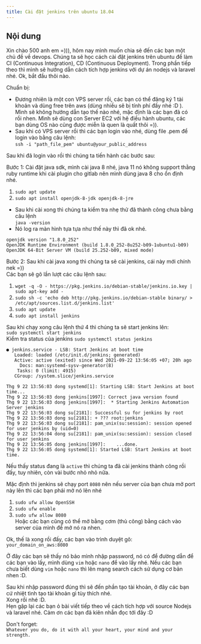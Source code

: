 ```yaml
---
title: Cài đặt jenkins trên ubuntu 18.04
---
```


## Nội dung

Xin chào 500 anh em =))), hôm nay mình muốn chia sẻ đến các bạn một chủ đề về devops. Chúng ta sẽ học cách cài đặt jenkins trên ubuntu để làm CI (Continuous Integration), CD (Continuous Deployment).
Trong phần tiếp theo thì mình sẽ hướng dẫn cách tích hợp jenkins với dự án nodejs và laravel nhé. Ok, bắt đầu thôi nào.

Chuẩn bị:
- Đương nhiên là một con VPS server rồi, các bạn có thể đăng ký 1 tài khoản và dùng free trên aws (dùng nhiều sẽ bị tính phí đấy nhé :D ). Mình sẽ không hướng dẫn tạo thế nào nhé, mặc định là các bạn đã có rồi nhen.
Mình sẽ dùng con Server EC2 với hệ điều hành ubuntu, các bạn dùng OS nào cũng được miễn là quen là quất thôi =)).
- Sau khi có VPS server rồi thì các bạn login vào nhé, dùng file .pem để login vào bằng câu lệnh: <br>
`ssh -i "path_file_pem" ubuntu@your_public_address` <br>

Sau khi đã login vào rồi thì chúng ta tiến hành các bước sau: <br>

Bước 1:
Cài đặt java sdk, mình cài java 8 nhé, java 11 nó không support thằng ruby runtime khi cài plugin cho gitlab nên mình dùng java 8 cho ổn định nhé.<br/>
1. `sudo apt update` <br>
2. `sudo apt install openjdk-8-jdk openjdk-8-jre`
- Sau khi cài xong thì chúng ta kiểm tra nhẹ thử đã thành công chưa bằng câu lệnh<br>
`java -version`
- Nó log ra màn hình tựa tựa như thế này thì đã ok nhé.
```
openjdk version "1.8.0_252"
OpenJDK Runtime Environment (build 1.8.0_252-8u252-b09-1ubuntu1-b09)
OpenJDK 64-Bit Server VM (build 25.252-b09, mixed mode)
```
Bước 2:
Sau khi cài java xong thì chúng ta sẽ cài jenkins, cái này mới chính nek =)) <br>
Các bạn sẽ gõ lần lượt các câu lệnh sau:
1. `wget -q -O - https://pkg.jenkins.io/debian-stable/jenkins.io.key | sudo apt-key add -`
2. `sudo sh -c 'echo deb http://pkg.jenkins.io/debian-stable binary/ > /etc/apt/sources.list.d/jenkins.list'`
3. `sudo apt update`
4. `sudo apt install jenkins`

Sau khi chạy xong câu lệnh thứ 4 thì chúng ta sẽ start jenkins lên: <br>
`sudo systemctl start jenkins` <br>
Kiểm tra status của jenkins
`sudo systemctl status jenkins`
```
● jenkins.service - LSB: Start Jenkins at boot time
   Loaded: loaded (/etc/init.d/jenkins; generated)
   Active: active (exited) since Wed 2021-09-22 13:56:05 +07; 20h ago
     Docs: man:systemd-sysv-generator(8)
    Tasks: 0 (limit: 4915)
   CGroup: /system.slice/jenkins.service

Thg 9 22 13:56:03 dong systemd[1]: Starting LSB: Start Jenkins at boot time...
Thg 9 22 13:56:03 dong jenkins[1997]: Correct java version found
Thg 9 22 13:56:03 dong jenkins[1997]:  * Starting Jenkins Automation Server jenkins
Thg 9 22 13:56:03 dong su[2181]: Successful su for jenkins by root
Thg 9 22 13:56:03 dong su[2181]: + ??? root:jenkins
Thg 9 22 13:56:03 dong su[2181]: pam_unix(su:session): session opened for user jenkins by (uid=0)
Thg 9 22 13:56:04 dong su[2181]: pam_unix(su:session): session closed for user jenkins
Thg 9 22 13:56:05 dong jenkins[1997]:    ...done.
Thg 9 22 13:56:05 dong systemd[1]: Started LSB: Start Jenkins at boot time.
```

Nếu thấy status đang là `active` thì chúng ta đã cài jenkins thành công rồi đấy, tuy nhiên, còn vài bước nhỏ nhỏ nữa.

Mặc định thì jenkins sẽ chạy port `8080` nên nếu server của bạn chưa mở port này lên thì các bạn phải mở nó lên nhé
1. `sudo ufw allow OpenSSH`
2. `sudo ufw enable`
3. `sudo ufw allow 8080` <br>
Hoặc các bạn cũng có thể mở bằng cơm (thủ công) bằng cách vào server của mình để mở nó ra nhen.

Ok, thế là xong rồi đấy, các bạn vào trình duyệt gõ: <br>
`your_domain_on_aws:8080` <br>

Ở đây các bạn sẽ thấy nó bảo mình nhập password, nó có để đường dẫn để các bạn vào lấy, mình dùng `vim` hoặc `nano` để vào lấy nhé.
Nếu các bạn chưa biết dùng `vim` hoặc `nano` thì lên mạng search cách sử dụng cơ bản nhen :D.

Sau khi nhập password đúng thì sẽ đến phần tạo tài khoản, ở đây các bạn cứ nhiệt tình tạo tài khoản gì tùy thích nhé. <br>
Xong rồi nhé :D. <br>
Hẹn gặp lại các bạn ỏ bài viết tiếp theo về cách tích hợp với source Nodejs và laravel nhé.
Cảm ơn các bạn đã kiên nhẫn đọc tới đây :D

Don't forget: <br>
`Whatever you do, do it with all your heart, your mind and your strength.`